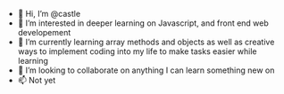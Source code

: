 - 👋 Hi, I’m @castle
- 👀 I’m interested in deeper learning on Javascript, and front end web developement
- 🌱 I’m currently learning array methods and objects as well as creative ways to implement coding into my life to make tasks easier while learning
- 💞️ I’m looking to collaborate on anything I can learn something new on
- 📫 Not yet

<!---
castle88/castle88 is a ✨ special ✨ repository because its `README.md` (this file) appears on your GitHub profile.
You can click the Preview link to take a look at your changes.
--->
